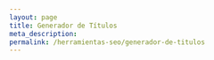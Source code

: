 ```yaml
---
layout: page
title: Generador de Títulos
meta_description: 
permalink: /herramientas-seo/generador-de-titulos
---
```

